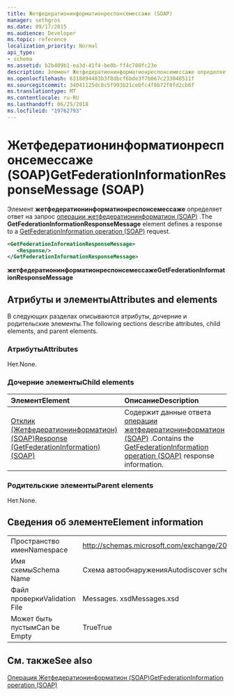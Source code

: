 ```yaml
---
title: Жетфедератионинформатионреспонсемессаже (SOAP)
manager: sethgros
ms.date: 09/17/2015
ms.audience: Developer
ms.topic: reference
localization_priority: Normal
api_type:
- schema
ms.assetid: b2b409b1-ea3d-41f4-be0b-ff4c780fc23e
description: Элемент Жетфедератионинформатионреспонсемессаже определяет ответ на запрос операции Жетфедератионинформатион (SOAP).
ms.openlocfilehash: 6318894483b3f8dbcf6bde3f7b067c233048511f
ms.sourcegitcommit: 34041125dc8c5f993b21cebfc4f8b72f0fd2cb6f
ms.translationtype: MT
ms.contentlocale: ru-RU
ms.lasthandoff: 06/25/2018
ms.locfileid: "19762793"
---
```

# <a name="getfederationinformationresponsemessage-soap"></a><span data-ttu-id="f846f-103">Жетфедератионинформатионреспонсемессаже (SOAP)</span><span class="sxs-lookup"><span data-stu-id="f846f-103">GetFederationInformationResponseMessage (SOAP)</span></span>

<span data-ttu-id="f846f-104">Элемент **жетфедератионинформатионреспонсемессаже** определяет ответ на запрос [операции жетфедератионинформатион (SOAP)](getfederationinformation-operation-soap.md) .</span><span class="sxs-lookup"><span data-stu-id="f846f-104">The **GetFederationInformationResponseMessage** element defines a response to a [GetFederationInformation operation (SOAP)](getfederationinformation-operation-soap.md) request.</span></span> 
  
```XML
<GetFederationInformationResponseMessage>
   <Response/>
</GetFederationInformationResponseMessage>
```

 <span data-ttu-id="f846f-105">**жетфедератионинформатионреспонсемессаже**</span><span class="sxs-lookup"><span data-stu-id="f846f-105">**GetFederationInformationResponseMessage**</span></span>
## <a name="attributes-and-elements"></a><span data-ttu-id="f846f-106">Атрибуты и элементы</span><span class="sxs-lookup"><span data-stu-id="f846f-106">Attributes and elements</span></span>

<span data-ttu-id="f846f-107">В следующих разделах описываются атрибуты, дочерние и родительские элементы.</span><span class="sxs-lookup"><span data-stu-id="f846f-107">The following sections describe attributes, child elements, and parent elements.</span></span>
  
### <a name="attributes"></a><span data-ttu-id="f846f-108">Атрибуты</span><span class="sxs-lookup"><span data-stu-id="f846f-108">Attributes</span></span>

<span data-ttu-id="f846f-109">Нет.</span><span class="sxs-lookup"><span data-stu-id="f846f-109">None.</span></span>
  
### <a name="child-elements"></a><span data-ttu-id="f846f-110">Дочерние элементы</span><span class="sxs-lookup"><span data-stu-id="f846f-110">Child elements</span></span>

|<span data-ttu-id="f846f-111">**Элемент**</span><span class="sxs-lookup"><span data-stu-id="f846f-111">**Element**</span></span>|<span data-ttu-id="f846f-112">**Описание**</span><span class="sxs-lookup"><span data-stu-id="f846f-112">**Description**</span></span>|
|:-----|:-----|
|[<span data-ttu-id="f846f-113">Отклик (Жетфедератионинформатион) (SOAP)</span><span class="sxs-lookup"><span data-stu-id="f846f-113">Response (GetFederationInformation) (SOAP)</span></span>](response-getfederationinformationsoap.md) <br/> |<span data-ttu-id="f846f-114">Содержит данные ответа [операции жетфедератионинформатион (SOAP)](getfederationinformation-operation-soap.md) .</span><span class="sxs-lookup"><span data-stu-id="f846f-114">Contains the [GetFederationInformation operation (SOAP)](getfederationinformation-operation-soap.md) response information.</span></span>  <br/> |
   
### <a name="parent-elements"></a><span data-ttu-id="f846f-115">Родительские элементы</span><span class="sxs-lookup"><span data-stu-id="f846f-115">Parent elements</span></span>

<span data-ttu-id="f846f-116">Нет.</span><span class="sxs-lookup"><span data-stu-id="f846f-116">None.</span></span>
  
## <a name="element-information"></a><span data-ttu-id="f846f-117">Сведения об элементе</span><span class="sxs-lookup"><span data-stu-id="f846f-117">Element information</span></span>

|||
|:-----|:-----|
|<span data-ttu-id="f846f-118">Пространство имен</span><span class="sxs-lookup"><span data-stu-id="f846f-118">Namespace</span></span>  <br/> |http://schemas.microsoft.com/exchange/2010/Autodiscover  <br/> |
|<span data-ttu-id="f846f-119">Имя схемы</span><span class="sxs-lookup"><span data-stu-id="f846f-119">Schema Name</span></span>  <br/> |<span data-ttu-id="f846f-120">Схема автообнаружения</span><span class="sxs-lookup"><span data-stu-id="f846f-120">Autodiscover schema</span></span>  <br/> |
|<span data-ttu-id="f846f-121">Файл проверки</span><span class="sxs-lookup"><span data-stu-id="f846f-121">Validation File</span></span>  <br/> |<span data-ttu-id="f846f-122">Messages. xsd</span><span class="sxs-lookup"><span data-stu-id="f846f-122">Messages.xsd</span></span>  <br/> |
|<span data-ttu-id="f846f-123">Может быть пустым</span><span class="sxs-lookup"><span data-stu-id="f846f-123">Can be Empty</span></span>  <br/> |<span data-ttu-id="f846f-124">True</span><span class="sxs-lookup"><span data-stu-id="f846f-124">True</span></span>  <br/> |
   
## <a name="see-also"></a><span data-ttu-id="f846f-125">См. также</span><span class="sxs-lookup"><span data-stu-id="f846f-125">See also</span></span>



[<span data-ttu-id="f846f-126">Операция Жетфедератионинформатион (SOAP)</span><span class="sxs-lookup"><span data-stu-id="f846f-126">GetFederationInformation operation (SOAP)</span></span>](getfederationinformation-operation-soap.md)

